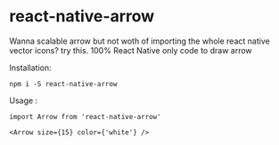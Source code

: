 # react-native-arrow

Wanna scalable arrow but not woth of importing the whole react native vector icons? try this. 100% React Native only code to draw arrow

Installation:

```npm i -S react-native-arrow```


Usage : 

```import Arrow from 'react-native-arrow'```


```<Arrow size={15} color={'white'} />```
